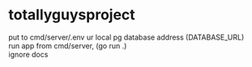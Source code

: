 # totallyguysproject
put to cmd/server/.env ur local pg database address (DATABASE_URL)  
run app from cmd/server, (go run .)  
ignore docs

